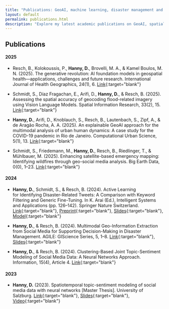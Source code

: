 ```yaml
---
title: "Publications: GeoAI, machine learning, disaster management and social sensing"
layout: default
permalink: publications.html
description: "Explore my latest academic publications on GeoAI, spatially explicit and multimodal machine learning, disaster management and social sensing."
---
```



## Publications

#### 2025

- Resch, B., Kolokoussis, P., **Hanny, D.**, Brovelli, M. A., & Kamel Boulos, M. N. (2025). The generative revolution: AI foundation models in geospatial health—applications, challenges and future research. International Journal of Health Geographics, 24(1), 6. [Link](https://doi.org/10.1186/s12942-025-00391-0){:target="blank"}


- Schmidt, S., Díaz Fragachan, E., Arifi, D., **Hanny, D.**, & Resch, B. (2025). Assessing the spatial accuracy of geocoding flood-related imagery using Vision Language Models. Spatial Information Research, 33(2), 15. [Link](https://doi.org/10.1007/s41324-025-00609-0){:target="blank"}

- **Hanny, D.**, Arifi, D., Knoblauch, S., Resch, B., Lautenbach, S., Zipf, A., & de Aragão Rocha, A. A. (2025). An explainable GeoAI approach for the multimodal analysis of urban human dynamics: A case study for the COVID-19 pandemic in Rio de Janeiro. Computational Urban Science, 5(1), 13. [Link](https://doi.org/10.1007/s43762-025-00172-2){:target="blank"}

- Schmidt, S., Friedemann, M., **Hanny, D.**, Resch, B., Riedlinger, T., & Mühlbauer, M. (2025). Enhancing satellite-based emergency mapping: Identifying wildfires through geo-social media analysis. Big Earth Data, 0(0), 1–23. [Link](https://doi.org/10.1080/20964471.2025.2454526){:target="blank"}

#### 2024

- **Hanny, D.**, Schmidt, S., & Resch, B. (2024). Active Learning for Identifying Disaster-Related Tweets: A Comparison with Keyword Filtering and Generic Fine-Tuning. In K. Arai (Ed.), Intelligent Systems and Applications (pp. 126–142). Springer Nature Switzerland. [Link](https://doi.org/10.1007/978-3-031-66428-1_8){:target="blank"}, [Preprint](https://www.arxiv.org/abs/2408.09914){:target="blank"}, [Slides]({{site.baseurl}}/download/publications/presentation_intellisys_20240906.pdf){:target="blank"}, [Model](https://huggingface.co/hannybal/disaster-twitter-xlm-roberta-al){:target="blank"}

- **Hanny, D.**, & Resch, B. (2024). Multimodal Geo-Information Extraction from Social Media for Supporting Decision-Making in Disaster Management. AGILE: GIScience Series, 5, 1–8. [Link](https://doi.org/10.5194/agile-giss-5-28-2024){:target="blank"}, [Slides]({{site.baseurl}}/download/publications/presentation_agile_20240606.pdf){:target="blank"}

- **Hanny, D.**, & Resch, B. (2024). Clustering-Based Joint Topic-Sentiment Modeling of Social Media Data: A Neural Networks Approach. Information, 15(4), Article 4. [Link](https://doi.org/10.3390/info15040200){:target="blank"}

#### 2023

- **Hanny, D.** (2023). Spatiotemporal topic-sentiment modeling of social media data with neural networks [Master Thesis]. University of Salzburg. [Link](https://ubsearch.sbg.ac.at/permalink/f/16hc907/USB_alma21270627650003341){:target="blank"}, [Slides]({{site.baseurl}}/download/publications/presentation_ageo_award_ma_thesis.pdf){:target="blank"}, [Video](https://www.youtube.com/watch?v=mdu2wP9Fl_w){:target="blank"}